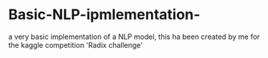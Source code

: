 # Basic-NLP-ipmlementation-
a very basic implementation of a NLP model, this ha been created by me for the kaggle competition 'Radix challenge' 
